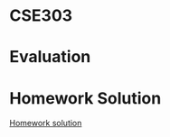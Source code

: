 # CSE303

# Evaluation

# Homework Solution

[Homework solution](https://github.com/bxinformations/BX-information/tree/main/CS/CSE303)